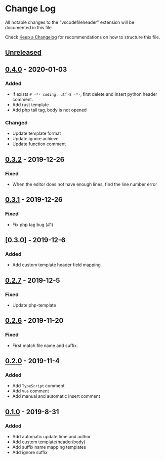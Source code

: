 # Change Log

All notable changes to the "vscodefileheader" extension will be documented in this file.

Check [Keep a Changelog](http://keepachangelog.com/) for recommendations on how to structure this file.

## [Unreleased]

## [0.4.0] - 2020-01-03
### Added

- If exists ``# -*- coding: utf-8 -*-``, first delete and insert python header comment.
- Add rust template
- Add php tail tag, body is not opened

### Changed

- Update template format
- Update ignore achieve
- Update function comment

## [0.3.2] - 2019-12-26
### Fixed

- When the editor does not have enough lines, find the line number error

## [0.3.1] - 2019-12-26
### Fixed

- Fix php tag bug (#1)

## [0.3.0] - 2019-12-6
### Added

- Add custom template header field mapping

## [0.2.7] - 2019-12-5
### Fixed

- Update php-template

## [0.2.6] - 2019-11-20
### Fixed

- First match file name and suffix.

## [0.2.0] - 2019-11-4
### Added

- Add ``TypeScript`` comment
- Add ``Vue`` comment
- Add manual and automatic insert comment

## [0.1.0] - 2019-8-31
### Added

- Add automatic update time and author
- Add custom template(header/body)
- Add suffix name mapping templates
- Add ignore suffix

[unreleased]: https://github.com/caizhengxin/vscodefileheader/compare/v0.4.0...HEAD
[0.4.0]: https://github.com/caizhengxin/vscodefileheader/compare/v0.3.2...v0.4.0
[0.3.2]: https://github.com/caizhengxin/vscodefileheader/compare/v0.3.1...v0.3.2
[0.3.1]: https://github.com/caizhengxin/vscodefileheader/compare/v0.2.7...v0.3.1
[0.2.7]: https://github.com/caizhengxin/vscodefileheader/compare/v0.2.6...v0.2.7
[0.2.6]: https://github.com/caizhengxin/vscodefileheader/compare/v0.2.3...v0.2.6
[0.2.0]: https://github.com/caizhengxin/vscodefileheader/compare/v0.1.8...v0.2.1
[0.1.0]: https://github.com/caizhengxin/vscodefileheader/compare/v0.0.2...v0.1.5
